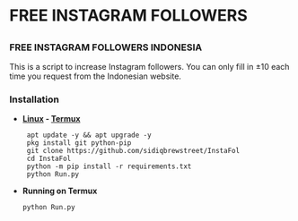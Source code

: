 # FREE INSTAGRAM FOLLOWERS

##

### FREE INSTAGRAM FOLLOWERS INDONESIA

This is a script to increase Instagram followers.  You can only fill in ±10 each time you request from the Indonesian website.

### Installation

- **[Linux](https://drive.google.com/file/d/1HJU0rAjP_Sq3QJJFkigIrEuDJ-xUuniA/view?usp=drive_link) - [Termux](https://f-droid.org/repo/com.termux_118.apk)**

  ```
   apt update -y && apt upgrade -y
   pkg install git python-pip
   git clone https://github.com/sidiqbrewstreet/InstaFol
   cd InstaFol
   python -m pip install -r requirements.txt
   python Run.py
  ```
- **Running on Termux**
  
  ```
  python Run.py
  ```

##